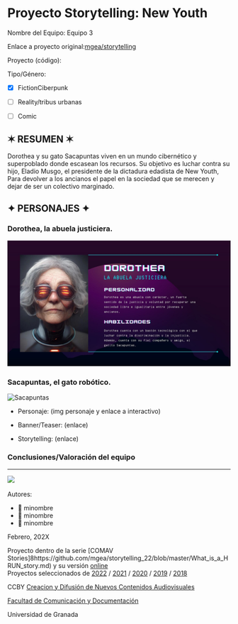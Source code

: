 

# Proyecto Storytelling: New Youth

Nombre del Equipo: Equipo 3

Enlace a proyecto original:[mgea/storytelling](https://github.com/mgea/storytelling) 

Proyecto (código): 

Tipo/Género:  
- [x] FictionCiberpunk  
- [ ] Reality/tribus urbanas  
- [ ] Comic


## ✶ RESUMEN ✶

Dorothea y su gato Sacapuntas viven en un mundo cibernético y superpoblado donde escasean los recursos. Su objetivo es luchar contra su hijo, Eladio Musgo, el presidente de la dictadura edadista de New Youth, Para devolver a los ancianos el papel en la sociedad que se merecen y dejar de ser un colectivo marginado.


## ✦ PERSONAJES ✦

### Dorothea, la abuela justiciera.

![Dorothea](https://github.com/norahdez/storytelling/blob/master/dorothea%20ficha.jpg)

### Sacapuntas, el gato robótico.

![Sacapuntas](https://github.com/norahdez/storytelling/blob/master/.jpg)


- Personaje: (img personaje y enlace a interactivo) 


- Banner/Teaser:  (enlace) 


- Storytelling: (enlace) 




### Conclusiones/Valoración del equipo

------
![](https://upload.wikimedia.org/wikipedia/commons/thumb/6/62/CC-BY-SA-Andere_Wikis_%28v%29.svg/200px-CC-BY-SA-Andere_Wikis_%28v%29.svg.png)


Autores:  
<!---
Incluir lista de personas del grupo 
Se puede añadir enlace a página personal de github o lo que se quiera...(optativo)
-->

- :man: minombre
- :woman: minombre
- :woman: minombre 

<!---
Lista completa de emojis de markDown - https://gist.github.com/rxaviers/7360908) 
-->



Febrero, 202X

Proyecto dentro de la serie [COMAV Stories]8https://github.com/mgea/storytelling_22/blob/master/What_is_a_HRUN_story.md) y su versión [online](https://utopolis.ugr.es/media/HRUN/)  
Proyectos seleccionados de [2022](https://github.com/mgea/storytelling/blob/master/2022/readme.md) / [2021](https://github.com/mgea/storytelling/blob/master/2021/readme.md) / [2020](https://github.com/mgea/storytelling/blob/master/2020/readme.md)  / 
[2019](https://github.com/mgea/storytelling/blob/master/2019/readme.md) / [2018](https://github.com/mgea/storytelling/blob/master/2018/readme.md) 

CCBY [Creacion y Difusión de Nuevos Contenidos Audiovisuales](http://utopolis.ugr.es/medialab)

[Facultad de Comunicación y Documentación](http://fcd.ugr.es)

Universidad de Granada
